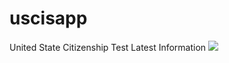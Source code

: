 # uscisapp
United State Citizenship Test Latest Information
<img  src="https://github.com/tsgin2/uscisapp/blob/master/uscis_banner.png">
